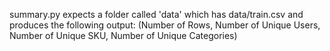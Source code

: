 summary.py expects a folder called 'data' which has data/train.csv and produces the following output:  (Number of Rows, Number of Unique Users, Number of Unique SKU, Number of Unique Categories)
